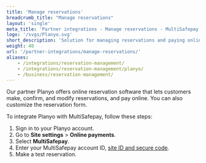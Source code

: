 ```yaml
---
title: 'Manage reservations'
breadcrumb_title: "Manage reservations"
layout: 'single'
meta_title: 'Partner integrations - Manage reservations - MultiSafepay Docs'
logo: '/svgs/Planyo.svg'
short_description: 'Solution for managing reservations and paying online by our partner Planyo.'
weight: 40
url: '/partner-integrations/manage-reservations/'
aliases:
    - /integrations/reservation-management/
    - /integrations/reservation-management/planyo/
    - /business/reservation-management/
---
```


Our partner Planyo offers online reservation software that lets customers make, confirm, and modify reservations, and pay online. You can also customize the reservation form. 

To integrate Planyo with MultiSafepay, follow these steps:

1. Sign in to your Planyo account.
2. Go to **Site settings** > **Online payments**.
3. Select **MultiSafepay**.
4. Enter your MultiSafepay account ID, [site ID and secure code](/account/managing-websites/#viewing-the-site-id-api-key-and-secure-code).  
5. Make a test reservation. 